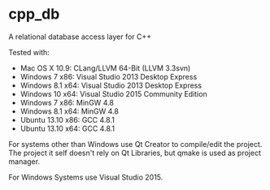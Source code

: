 cpp_db
======

A relational database access layer for C++

Tested with:
* Mac OS X 10.9: CLang/LLVM 64-Bit (LLVM 3.3svn)
* Windows 7 x86: Visual Studio 2013 Desktop Express
* Windows 8.1 x64: Visual Studio 2013 Desktop Express
* Windows 10 x64: Visual Studio 2015 Community Edition
* Windows 7 x86: MinGW 4.8
* Windows 8.1 x64: MinGW 4.8
* Ubuntu 13.10 x86: GCC 4.8.1
* Ubuntu 13.10 x64: GCC 4.8.1

For systems other than Windows use Qt Creator to compile/edit the project.
The project it self doesn't rely on Qt Libraries, but qmake is used as 
project manager.

For Windows Systems use Visual Studio 2015.


